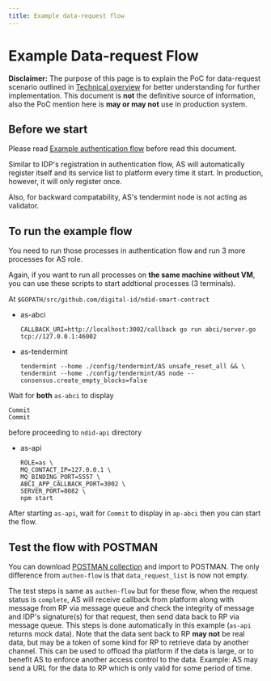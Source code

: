 ```yaml
---
title: Example data-request flow
---
```


# Example Data-request Flow

<div markdown="1" class="flash mb-3 flash-warn">

**Disclaimer:** The purpose of this page is to explain the PoC for data-request scenario outlined in [Technical overview](/technical-overview) for better understanding for further implementation. This document is **not** the definitive source of information, also the PoC mention here is **may or may not** use in production system.

</div>

## Before we start

Please read [Example authentication flow](/example-authen-flow.html) before read this document.

Similar to IDP's registration in authentication flow, AS will automatically register itself and its service list to platform every time it start.
In production, however, it will only register once.

Also, for backward compatability, AS's tendermint node is not acting as validator.

## To run the example flow

You need to run those processes in authentication flow and run 3 more processes for AS role.

Again, if you want to run all processes on **the same machine without VM**, you can use these scripts to start addtional processes (3 terminals).

At `$GOPATH/src/github.com/digital-id/ndid-smart-contract`

- as-abci
  ```
  CALLBACK_URI=http://localhost:3002/callback go run abci/server.go tcp://127.0.0.1:46002
  ```
- as-tendermint
  ```
  tendermint --home ./config/tendermint/AS unsafe_reset_all && \
  tendermint --home ./config/tendermint/AS node --consensus.create_empty_blocks=false
  ```

Wait for **both** `as-abci` to display
```
Commit
Commit
```
before proceeding to `ndid-api` directory

- as-api
  ```
  ROLE=as \
  MQ_CONTACT_IP=127.0.0.1 \
  MQ_BINDING_PORT=5557 \
  ABCI_APP_CALLBACK_PORT=3002 \
  SERVER_PORT=8082 \
  npm start
  ```

After starting `as-api`, wait for `Commit` to display in `ap-abci` then you can start the flow.

## Test the flow with POSTMAN

You can download [POSTMAN collection](/assets/request-data-flow-postman.json) and import to POSTMAN.
The only difference from `authen-flow` is that `data_request_list` is now not empty.

The test steps is same as `authen-flow` but for these flow, when the request status is `complete`,
AS will receive callback from platform along with message from RP via message queue and check the integrity of message and IDP's signature(s) for that request, then send data back to RP via message queue.
This steps is done automatically in this example (`as-api` returns mock data).
Note that the data sent back to RP **may not** be real data, but may be a token of some kind for RP to retrieve data by another channel.
This can be used to offload tha platform if the data is large, or to benefit AS to enforce another access control to the data.
Example: AS may send a URL for the data to RP which is only valid for some period of time.